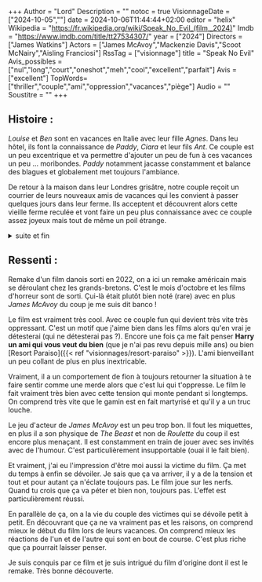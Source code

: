 +++
Author = "Lord"
Description = ""
notoc = true
VisionnageDate = ["2024-10-05",""]
date = 2024-10-06T11:44:44+02:00
editor = "helix"
Wikipedia = "https://fr.wikipedia.org/wiki/Speak_No_Evil_(film,_2024)"
Imdb = "https://www.imdb.com/title/tt27534307/"
year = ["2024"]
Directors = ["James Watkins"]
Actors = ["James McAvoy","Mackenzie Davis","Scoot McNairy","Aisling Franciosi"]
RssTag = ["visionnage"]
title = "Speak No Evil"
Avis_possibles = ["nul","long","court","oneshot","meh","cool","excellent","parfait"]
Avis = ["excellent"] 
TopWords=["thriller","couple","ami","oppression","vacances","piège"]
Audio = ""
Soustitre = ""
+++
## Histoire : 
*Louise* et *Ben* sont en vacances en Italie avec leur fille *Agnes*.
Dans leu hôtel, ils font la connaissance de *Paddy*, *Ciara* et leur fils *Ant*.
Ce couple est un peu excentrique et va permettre d'ajouter un peu de fun à ces vacances un peu … moribondes.
*Paddy* notamment jacasse constamment et balance des blagues et globalement met toujours l'ambiance.

De retour à la maison dans leur Londres grisâtre, notre couple reçoit un courrier de leurs nouveaux amis de vacances qui les convient à passer quelques jours dans leur ferme.
Ils acceptent et découvrent alors cette vieille ferme reculée et vont faire un peu plus connaissance avec ce couple assez joyeux mais tout de même un poil étrange.

<details><summary>suite et fin</summary>

Ils sortent un peu trop le grand jeu en organisant un repas où ils bouffent leur oie fétiche.
Cela met très mal à l'aise le couple dont la femme est végétarienne et qui n'ose pas le rappeler et qui en plus est la première à devoir goûter la bête.
Mais ça va être une accumulation de moments malaisants.

Mais à chaque fois le couple a une bonne excuse qui font se sentir mal à l'aise les invités.
La façon de traiter leur gamin muet est aussi dérangeant.
Mais surtout ils deviennent globalement assez oppressants sans non plus être très explicite.
C'est très pernicieux.

Le petit *Ant* tente plusieurs fois de montrer des choses à la ptite *Agnes* sans parvenir à se faire comprendre.
Il n'a jamais vraiment le temps et il semble craindre d'être vu de ses parents dans ces moments-là.

Une nuit, la mère se réveille et va voir sa fille dans sa chambre de l'étage et constate que les gamins ont disparu.
Elle va donc dans la chambre des hôtes pour y trouver les tout ce petit monde endormi dans le lit.
C'en est trop, la mère embarque sa gamine sans réveiller les autres et fini par convaincre son mari de se barrer discrétos.

Au bout de quelques kilomètres, *Agnes* réalise qu'elle a oublié sa peluche.
C'est malheureusement très compliqué pour la petite de faire sans bien qu'elle ait 12 ans.
C'est d'ailleurs un sujet qui préoccupe fortement son père qui soupçonne un problème psychologique.
Ils se retrouvent donc obligé de faire demi-tour.

Ils arrivent à la ferme et là, forcément c'est assez compliqué de justifier le fait de s'être barré en pleine nuit.
Bon avec quelques mensonges ça finit par passer mais encore une fois ils se font encore remanipuler par le couple qui sort l'excuse de «Je suis une mère trop protectrice, *Agnes* pleurait je l'ai prise, ça m'a rappelé ma ptite fille morte dans son sommeil».
Et hop, notre gentil couple se retrouve à finalement rester.

Mais les diverses petites tensions continuent de s'accumuler.
*Ant* et *Agnes* veulent montrer leur ptit spectacle de danse mais *Paddy* traite son fils comme de la merde devant sa piètre performance.
C'est ultra gênant et il en devient violent ne semble pas pouvoir se calmer malgré l'intervention des autres parents.
*Paddy* finit par aller se faire une sieste (visiblement l'alcoolisé).

*Ant* profite de ce répit avec son père à la sieste et sa mère occupée par l'autre couple pour attirer *Agnes* dans la grange.
Dans le sous-sol, il montre une pièce pleine de bordel et notamment un album photo.
Elle commence à comprendre enfin ce qu'il se trame ici.
*Paddy* et *Ciara* piège des couples ici, ils récupèrent leurs affaires et leur pognon.
Prennent le gosse et coupe la langue du gamin et recommence à nouveau.
*Agnes* prend l'album en photo.

Il lui faut cependant prévenir ses parents discrétos.
Pour cela, elle va simuler qu'elle a ses premières règles.
Une fois à l'écart, elle leur explique en montrant les photos et heureusement elle est cru pas ses parents.

Ils établissent donc un plan pour se barrer d'urgence en profitant de l'excuse des règles pour cela.
Ils veulent également embarquer le ptit *Ant* avec eux.

Au moment de partir, comme par hasard, le pneu de la bagnole est crevé.
*Paddy* est comme à son habitude super aidant et veut absolument remplacer le pneu.
Mais là forcément le point de vue des parents est bien différent et ils se sentent super menacés.
Le changement de pneu se passe sans anicroche.

Ils se disent aurevoir et oups.
Pas de bol, *Paddy* fait remarquer que la peluche est coincée sur la gouttière.
Mais bien entendu il est ultra serviable et se propose de tenir la très longue échelle pendant que *Ben* grimpe tooooooout en haut.
Mais non, ce qui aurait pu être un piège fatal ne mène à rien.

Bon bha voilà, ça se dit aurevoir mais là *Paddy* reproche à *Louise* de ne pas être honnète avec eux.
Aie.
Malaise.
Mais là dans une pirouette digne des plus grands, elle sort un monologue où elle dévoile que leur couple périclite et qu'effectivement ils ne se reverront pas, puisqu'ils vont divorcer une fois de retour tout ça.
Et là, ça fonctionne.
*Paddy* est touché par cette sincérité.
Bref, le piège est esquivé.

Bon, *Ben* lance un ptit « *Ant* ouvre nous le portail. » en espérant le récupéré au passage.
Mais non, *Paddy* utilise son ptit beeep pour l'ouvrir à distance.
Tant pis, ils laissent *Ant* dans sa merde mais verront plus tard pour le sauver.
Au moment de passer le portail, ils voient *Paddy* en train de balancer *Ant* dans la mare.

*Ben* sort de la voiture et se jette à l'eau sauver le gamin.
Et hop, notre couple est piégé.

Bon, ils se retrouvent forcé à vider leur compte en banque.
Ils sont menacés par un fusil mais parviennent à foutre un coup de cutter au visage de *Paddy* et à enfermer le couple de psychopathe dans le garage.
Au moment de s'enfuir en bagnole, ils se font intercepter par le voisin ami qui direct tire sur leur bagnole (arf il est de mèche).

Nos survivants se réfugient dans la baraque et ferment toutes les portes/volets pendant que le voisin libère les tueurs.
Les gamins sont planqués dans un placard pendant que les parents tentent de trouver de quoi se défendre.

Le voisin grimpe à l'échelle pour arriver dans la baraque pendant que *Paddy* force la porte d'entrée avec les outils.
Le voisin se prend un bon gros coup de marteau dans le crâne (fin de tournage) pendant que *Louise* s'équipe de fourchette et d'acide.
Elle blesse *Paddy* au bras et lui fout de l'acide au visage.

Tout le ptit monde grimpe dans la ferme et se retrouve acculé.
Ils tentent de s'enfuir par le toit par l'échelle qu'a utilisé le voisin.
Mais *Ciara* arrive.
Ils parviennent à la faire tomber, elle se fracasse au sol.

*Ben* se sacrifie et tombe du toit en tentant de limiter au mieux la chute.
On sent qu'il se blesse bien aux jambes mais il arrive à remettre l'échelle.
Tout le monde descend mais avant de pouvoir s'enfuir, *Paddy* déboule avec un flingue.

Heureusement *Agnes* avait encore une seringue de sédatif qui lui était destiné qui finit dans la jambe du fermier.
Il est neutralisé, c'est bon.
Avant de se barrer, *Ant* achève *Paddy* avec une brique.

</details>

## Ressenti :
Remake d'un film danois sorti en 2022, on a ici un remake américain mais se déroulant chez les grands-bretons.
C'est le mois d'octobre et les films d'horreur sont de sorti.
Çui-là était plutôt bien noté (rare) avec en plus *James McAvoy* du coup je me suis dit banco !

Le film est vraiment très cool.
Avec ce couple fun qui devient très vite très oppressant.
C'est un motif que j'aime bien dans les films alors qu'en vrai je détesterai (qui ne détesterai pas ?).
Encore une fois ça me fait penser **Harry un ami qui vous veut du bien** (que je n'ai pas revu depuis mille ans) ou bien [Resort Paraiso]({{< ref "visionnages/resort-paraiso" >}}).
L'ami bienveillant un peu collant de plus en plus inextricable.

Vraiment, il a un comportement de fion à toujours retourner la situation à te faire sentir comme une merde alors que c'est lui qui t'oppresse.
Le film le fait vraiment très bien avec cette tension qui monte pendant si longtemps.
On comprend très vite que le gamin est en fait martyrisé et qu'il y a un truc louche.

Le jeu d'acteur de *James McAvoy* est un peu trop bon.
Il fout les miquettes, en plus il a son physique de *The Beast* et non de *Roulette* du coup il est encore plus menaçant.
Il est constamment en train de jouer avec ses invités avec de l'humour.
C'est particulièrement insupportable (ouai il le fait bien).

Et vraiment, j'ai eu l'impression d'être moi aussi la victime du film.
Ça met du temps à enfin se dévoiler.
Je sais que ça va arriver, il y a de la tension et tout et pour autant ça n'éclate toujours pas.
Le film joue sur les nerfs.
Quand tu crois que ça va péter et bien non, toujours pas.
L'effet est particulièrement réussi.

En parallèle de ça, on a la vie du couple des victimes qui se dévoile petit à petit.
En découvrant que ça ne va vraiment pas et les raisons, on comprend mieux le début du film lors de leurs vacances.
On comprend mieux les réactions de l'un et de l'autre qui sont en bout de course.
C'est plus riche que ça pourrait laisser penser.

Je suis conquis par ce film et je suis intrigué du film d'origine dont il est le remake.
Très bonne découverte.
